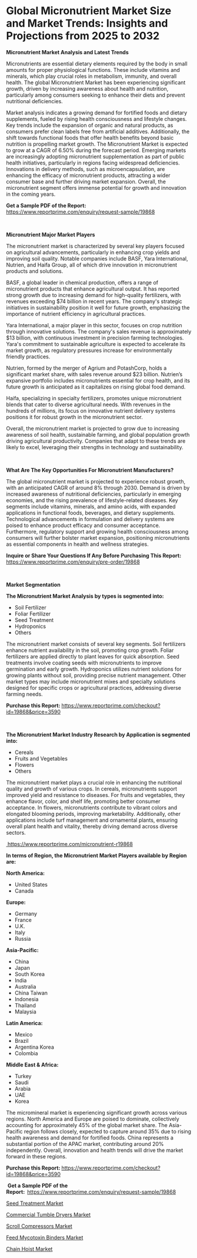 <p><h1>Global Micronutrient Market Size and Market Trends: Insights and Projections from 2025 to 2032</h1></p><p><strong>Micronutrient Market Analysis and Latest Trends</strong></p>
<p><p>Micronutrients are essential dietary elements required by the body in small amounts for proper physiological functions. These include vitamins and minerals, which play crucial roles in metabolism, immunity, and overall health. The global Micronutrient Market has been experiencing significant growth, driven by increasing awareness about health and nutrition, particularly among consumers seeking to enhance their diets and prevent nutritional deficiencies. </p><p>Market analysis indicates a growing demand for fortified foods and dietary supplements, fueled by rising health consciousness and lifestyle changes. Key trends include the expansion of organic and natural products, as consumers prefer clean labels free from artificial additives. Additionally, the shift towards functional foods that offer health benefits beyond basic nutrition is propelling market growth. The Micronutrient Market is expected to grow at a CAGR of 6.50% during the forecast period. Emerging markets are increasingly adopting micronutrient supplementation as part of public health initiatives, particularly in regions facing widespread deficiencies. Innovations in delivery methods, such as microencapsulation, are enhancing the efficacy of micronutrient products, attracting a wider consumer base and further driving market expansion. Overall, the micronutrient segment offers immense potential for growth and innovation in the coming years.</p></p>
<p><strong>Get a Sample PDF of the Report:&nbsp;</strong> <a href="https://www.reportprime.com/enquiry/request-sample/19868?utm_campaign=2011&utm_medium=2&utm_source=Github&utm_content=ia&utm_term=17032025&utm_id=micronutrient">https://www.reportprime.com/enquiry/request-sample/19868</a></p>
<p>&nbsp;</p>
<p><strong>Micronutrient Major Market Players</strong></p>
<p><p>The micronutrient market is characterized by several key players focused on agricultural advancements, particularly in enhancing crop yields and improving soil quality. Notable companies include BASF, Yara International, Nutrien, and Haifa Group, all of which drive innovation in micronutrient products and solutions.</p><p>BASF, a global leader in chemical production, offers a range of micronutrient products that enhance agricultural output. It has reported strong growth due to increasing demand for high-quality fertilizers, with revenues exceeding $74 billion in recent years. The company's strategic initiatives in sustainability position it well for future growth, emphasizing the importance of nutrient efficiency in agricultural practices.</p><p>Yara International, a major player in this sector, focuses on crop nutrition through innovative solutions. The company's sales revenue is approximately $13 billion, with continuous investment in precision farming technologies. Yara's commitment to sustainable agriculture is expected to accelerate its market growth, as regulatory pressures increase for environmentally friendly practices.</p><p>Nutrien, formed by the merger of Agrium and PotashCorp, holds a significant market share, with sales revenue around $23 billion. Nutrien’s expansive portfolio includes micronutrients essential for crop health, and its future growth is anticipated as it capitalizes on rising global food demand.</p><p>Haifa, specializing in specialty fertilizers, promotes unique micronutrient blends that cater to diverse agricultural needs. With revenues in the hundreds of millions, its focus on innovative nutrient delivery systems positions it for robust growth in the micronutrient sector.</p><p>Overall, the micronutrient market is projected to grow due to increasing awareness of soil health, sustainable farming, and global population growth driving agricultural productivity. Companies that adapt to these trends are likely to excel, leveraging their strengths in technology and sustainability.</p></p>
<p>&nbsp;</p>
<p><strong>What Are The Key Opportunities For Micronutrient Manufacturers?</strong></p>
<p><p>The global micronutrient market is projected to experience robust growth, with an anticipated CAGR of around 8% through 2030. Demand is driven by increased awareness of nutritional deficiencies, particularly in emerging economies, and the rising prevalence of lifestyle-related diseases. Key segments include vitamins, minerals, and amino acids, with expanded applications in functional foods, beverages, and dietary supplements. Technological advancements in formulation and delivery systems are poised to enhance product efficacy and consumer acceptance. Furthermore, regulatory support and growing health consciousness among consumers will further bolster market expansion, positioning micronutrients as essential components in health and wellness strategies.</p></p>
<p><strong>Inquire or Share Your Questions If Any Before Purchasing This Report:</strong> <a href="https://www.reportprime.com/enquiry/pre-order/19868?utm_campaign=2011&utm_medium=2&utm_source=Github&utm_content=ia&utm_term=17032025&utm_id=micronutrient">https://www.reportprime.com/enquiry/pre-order/19868</a></p>
<p>&nbsp;</p>
<p><strong>Market Segmentation</strong></p>
<p><strong>The Micronutrient Market Analysis by types is segmented into:</strong></p>
<p><ul><li>Soil Fertilizer</li><li>Foliar Fertilizer</li><li>Seed Treatment</li><li>Hydroponics</li><li>Others</li></ul></p>
<p><p>The micronutrient market consists of several key segments. Soil fertilizers enhance nutrient availability in the soil, promoting crop growth. Foliar fertilizers are applied directly to plant leaves for quick absorption. Seed treatments involve coating seeds with micronutrients to improve germination and early growth. Hydroponics utilizes nutrient solutions for growing plants without soil, providing precise nutrient management. Other market types may include micronutrient mixes and specialty solutions designed for specific crops or agricultural practices, addressing diverse farming needs.</p></p>
<p><strong>Purchase this Report:&nbsp;</strong><a href="https://www.reportprime.com/checkout?id=19868&price=3590&utm_campaign=2011&utm_medium=2&utm_source=Github&utm_content=ia&utm_term=17032025&utm_id=micronutrient">https://www.reportprime.com/checkout?id=19868&price=3590</a></p>
<p>&nbsp;</p>
<p><strong>The Micronutrient Market Industry Research by Application is segmented into:</strong></p>
<p><ul><li>Cereals</li><li>Fruits and Vegetables</li><li>Flowers</li><li>Others</li></ul></p>
<p><p>The micronutrient market plays a crucial role in enhancing the nutritional quality and growth of various crops. In cereals, micronutrients support improved yield and resistance to diseases. For fruits and vegetables, they enhance flavor, color, and shelf life, promoting better consumer acceptance. In flowers, micronutrients contribute to vibrant colors and elongated blooming periods, improving marketability. Additionally, other applications include turf management and ornamental plants, ensuring overall plant health and vitality, thereby driving demand across diverse sectors.</p></p>
<p><a href="https://www.reportprime.com/micronutrient-r19868?utm_campaign=2011&utm_medium=2&utm_source=Github&utm_content=ia&utm_term=17032025&utm_id=micronutrient">&nbsp;https://www.reportprime.com/micronutrient-r19868</a></p>
<p><strong>In terms of Region, the Micronutrient Market Players available by Region are:</strong></p>
<p>
    <p> <strong> North America: </strong>
        <ul>
            <li>United States</li>
            <li>Canada</li>
        </ul>
        </p> 
    <p> <strong> Europe: </strong>
        <ul>
            <li>Germany</li>
            <li>France</li>
            <li>U.K.</li>
            <li>Italy</li>
            <li>Russia</li>
        </ul>
        </p> 
    <p> <strong> Asia-Pacific: </strong>
        <ul>
            <li>China</li>
            <li>Japan</li>
            <li>South Korea</li>
            <li>India</li>
            <li>Australia</li>
            <li>China Taiwan</li>
            <li>Indonesia</li>
            <li>Thailand</li>
            <li>Malaysia</li>
        </ul>
        </p> 
    <p> <strong> Latin America: </strong>
        <ul>
            <li>Mexico</li>
            <li>Brazil</li>
            <li>Argentina Korea</li>
            <li>Colombia</li>
        </ul>
        </p> 
    <p> <strong> Middle East & Africa: </strong>
        <ul>
            <li>Turkey</li>
            <li>Saudi</li>
            <li>Arabia</li>
            <li>UAE</li>
            <li>Korea</li>
        </ul>
    </p>
    </p>
<p><p>The micromineral market is experiencing significant growth across various regions. North America and Europe are poised to dominate, collectively accounting for approximately 45% of the global market share. The Asia-Pacific region follows closely, expected to capture around 35% due to rising health awareness and demand for fortified foods. China represents a substantial portion of the APAC market, contributing around 20% independently. Overall, innovation and health trends will drive the market forward in these regions.</p></p>
<p><strong>Purchase this Report: </strong><a href="https://www.reportprime.com/checkout?id=19868&price=3590&utm_campaign=2011&utm_medium=2&utm_source=Github&utm_content=ia&utm_term=17032025&utm_id=micronutrient">https://www.reportprime.com/checkout?id=19868&price=3590</a></p>
<p>&nbsp;<strong>Get a Sample PDF of the Report:&nbsp;&nbsp;</strong><a href="https://www.reportprime.com/enquiry/request-sample/19868?utm_campaign=2011&utm_medium=2&utm_source=Github&utm_content=ia&utm_term=17032025&utm_id=micronutrient">https://www.reportprime.com/enquiry/request-sample/19868</a></p>
<p><strong></strong></p>
<p><p><a href="https://github.com/abbasgwiltke/Market-Research-Report-List-1/blob/main/seed-treatment-market.md?utm_campaign=2011&utm_medium=2&utm_source=Github&utm_content=ia&utm_term=17032025&utm_id=micronutrient">Seed Treatment Market</a></p><p><a href="https://www.linkedin.com/pulse/commercial-tumble-dryers-market-analysis-report-competitive-nfgrc?utm_campaign=2011&utm_medium=2&utm_source=Github&utm_content=ia&utm_term=17032025&utm_id=micronutrient">Commercial Tumble Dryers Market</a></p><p><a href="https://www.linkedin.com/pulse/scroll-compressors-market-size-average-cagr-53-revenue-vtamc?utm_campaign=2011&utm_medium=2&utm_source=Github&utm_content=ia&utm_term=17032025&utm_id=micronutrient">Scroll Compressors Market</a></p><p><a href="https://github.com/artussavasrv/Market-Research-Report-List-1/blob/main/feed-mycotoxin-binders-market.md?utm_campaign=2011&utm_medium=2&utm_source=Github&utm_content=ia&utm_term=17032025&utm_id=micronutrient">Feed Mycotoxin Binders Market</a></p><p><a href="https://www.linkedin.com/pulse/astudy-onthe-global-chain-hoist-market-includinginformation-osvzc?utm_campaign=2011&utm_medium=2&utm_source=Github&utm_content=ia&utm_term=17032025&utm_id=micronutrient">Chain Hoist Market</a></p></p>